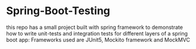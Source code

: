 # Spring-Boot-Testing
this repo has a small project built with spring framework to demonstrate how to write unit-tests and integration tests for different layers of a spring boot app: Frameworks used are JUnit5, Mockito framework and MockMVC 
